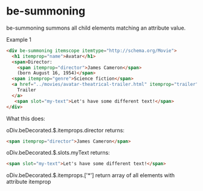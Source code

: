 # be-summoning

be-summoning summons all child elements matching an attribute value.

Example 1

```html
<div be-summoning itemscope itemtype="http://schema.org/Movie">
  <h1 itemprop="name">Avatar</h1>
  <span>Director:
    <span itemprop="director">James Cameron</span>
    (born August 16, 1954)</span>
  <span itemprop="genre">Science fiction</span>
  <a href="../movies/avatar-theatrical-trailer.html" itemprop="trailer">
    Trailer
  </a>
   <span slot="my-text">Let's have some different text!</span>
</div>    

```


What this does:


oDiv.beDecorated.$.itemprops.director returns:

```html
<span itemprop="director">James Cameron</span>
```

oDiv.beDecorated.$.slots.myText returns:

```html
<span slot="my-text">Let's have some different text!</span>
```

oDiv.beDecorated.$.itemprops.['*'] return array of all elements with attribute itemprop 


